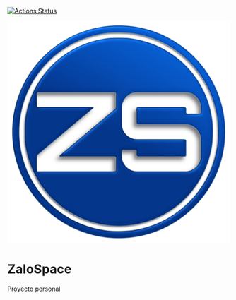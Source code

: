 [![Actions Status](https://github.com/GonzaloGPF/zalospace/workflows/1_run_tests/badge.svg)](https://github.com/GonzaloGPF/zalospace/actions)

<img alt="ZaloSpace" src="./public/images/logo.png" width="600"/>

# ZaloSpace
Proyecto personal
